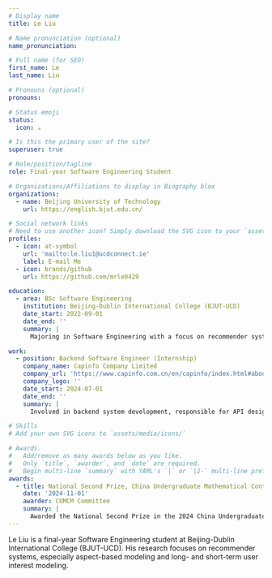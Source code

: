 ```yaml
---
# Display name
title: Le Liu

# Name pronunciation (optional)
name_pronunciation: 

# Full name (for SEO)
first_name: Le
last_name: Liu

# Pronouns (optional)
pronouns: 

# Status emoji
status:
  icon: ☕️

# Is this the primary user of the site?
superuser: true

# Role/position/tagline
role: Final-year Software Engineering Student

# Organizations/Affiliations to display in Biography blox
organizations:
  - name: Beijing University of Technology
    url: https://english.bjut.edu.cn/

# Social network links
# Need to use another icon? Simply download the SVG icon to your `assets/media/icons/` folder.
profiles:
  - icon: at-symbol
    url: 'mailto:le.liu1@ucdconnect.ie'
    label: E-mail Me
  - icon: brands/github
    url: https://github.com/mrle0429

education:
  - area: BSc Software Engineering
    institution: Beijing-Dublin International College (BJUT-UCD)
    date_start: 2022-09-01
    date_end: ''
    summary: |
      Majoring in Software Engineering with a focus on recommender systems, machine learning, and backend development technologies.

work:
  - position: Backend Software Engineer (Internship)
    company_name: Capinfo Company Limited
    company_url: 'https://www.capinfo.com.cn/en/capinfo/index.html#about-con-1'
    company_logo: ''
    date_start: 2024-07-01
    date_end: ''
    summary: |
      Involved in backend system development, responsible for API design and implementation, database optimization, and other related work.

# Skills
# Add your own SVG icons to `assets/media/icons/`

# Awards.
#   Add/remove as many awards below as you like.
#   Only `title`, `awarder`, and `date` are required.
#   Begin multi-line `summary` with YAML's `|` or `|2-` multi-line prefix and indent 2 spaces below.
awards:
  - title: National Second Prize, China Undergraduate Mathematical Contest in Modeling (CUMCM)
    date: '2024-11-01'
    awarder: CUMCM Committee
    summary: |
      Awarded the National Second Prize in the 2024 China Undergraduate Mathematical Contest in Modeling, demonstrating excellent mathematical modeling and problem-solving abilities.
---
```


Le Liu is a final-year Software Engineering student at Beijing-Dublin International College (BJUT-UCD). His research focuses on recommender systems, especially aspect-based modeling and long- and short-term user interest modeling.

